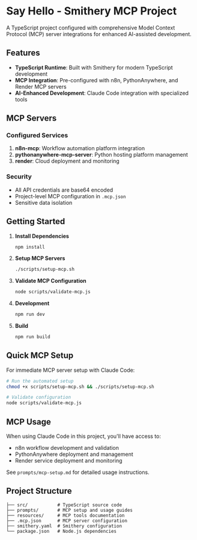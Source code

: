 # Say Hello - Smithery MCP Project

A TypeScript project configured with comprehensive Model Context Protocol (MCP) server integrations for enhanced AI-assisted development.

## Features

- **TypeScript Runtime**: Built with Smithery for modern TypeScript development
- **MCP Integration**: Pre-configured with n8n, PythonAnywhere, and Render MCP servers
- **AI-Enhanced Development**: Claude Code integration with specialized tools

## MCP Servers

### Configured Services
1. **n8n-mcp**: Workflow automation platform integration
2. **pythonanywhere-mcp-server**: Python hosting platform management
3. **render**: Cloud deployment and monitoring

### Security
- All API credentials are base64 encoded
- Project-level MCP configuration in `.mcp.json`
- Sensitive data isolation

## Getting Started

1. **Install Dependencies**
   ```bash
   npm install
   ```

2. **Setup MCP Servers**
   ```bash
   ./scripts/setup-mcp.sh
   ```

3. **Validate MCP Configuration**
   ```bash
   node scripts/validate-mcp.js
   ```

4. **Development**
   ```bash
   npm run dev
   ```

5. **Build**
   ```bash
   npm run build
   ```

## Quick MCP Setup

For immediate MCP server setup with Claude Code:
```bash
# Run the automated setup
chmod +x scripts/setup-mcp.sh && ./scripts/setup-mcp.sh

# Validate configuration
node scripts/validate-mcp.js
```

## MCP Usage

When using Claude Code in this project, you'll have access to:
- n8n workflow development and validation
- PythonAnywhere deployment and management
- Render service deployment and monitoring

See `prompts/mcp-setup.md` for detailed usage instructions.

## Project Structure

```
├── src/           # TypeScript source code
├── prompts/       # MCP setup and usage guides
├── resources/     # MCP tools documentation
├── .mcp.json      # MCP server configuration
├── smithery.yaml  # Smithery configuration
└── package.json   # Node.js dependencies
```